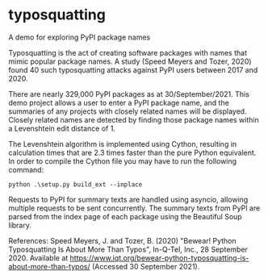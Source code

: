 # typosquatting
A demo for exploring PyPI package names

Typosquatting is the act of creating software packages with names that mimic popular package names. A study (Speed Meyers and Tozer, 2020) found 40 such typosquatting attacks against PyPI users between 2017 and 2020.

There are nearly 329,000 PyPI packages as at 30/September/2021. This demo project allows a user to enter a PyPI package name, and the summaries of any projects with closely related names will be displayed. Closely related names are detected by finding those package names within a Levenshtein edit distance of 1.

The Levenshtein algorithm is implemented using Cython, resulting in calculation times that are 2.3 times faster than the pure Python equivalent. In order to compile the Cython file you may have to run the following command:

    python .\setup.py build_ext --inplace

Requests to PyPI for summary texts are handled using asyncio, allowing multiple requests to be sent concurrently. The summary texts from PyPI are parsed from the index page of each package using the Beautiful Soup library.

References:
Speed Meyers, J. and Tozer, B. (2020) "Bewear! Python Typosquatting Is About More Than Typos", In-Q-Tel, Inc., 28 September 2020. Available at https://www.iqt.org/bewear-python-typosquatting-is-about-more-than-typos/ (Accessed 30 September 2021).
